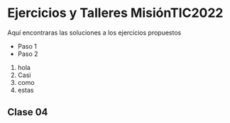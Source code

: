 # Ejercicios y Talleres MisiónTIC2022

Aquí encontraras las soluciones a los ejercicios propuestos

- Paso 1
- Paso 2

1. hola
2. Casi
3. como
4. estas

## Clase 04